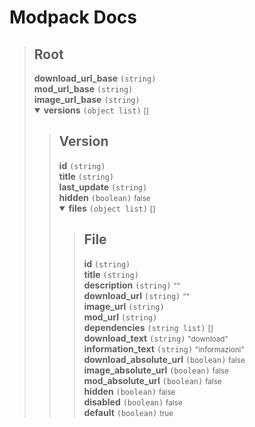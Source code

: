 # Modpack Docs

<blockquote>
<h2>Root</h2>
<b>download_url_base</b> <code>(string)</code><br/>
<b>mod_url_base</b> <code>(string)</code><br/>
<b>image_url_base</b> <code>(string)</code><br/>
<details open>
<summary><b>versions</b> <code>(object list)</code> <small>[]</small></summary>
<blockquote>
<h2>Version</h2>
<b>id</b> <code>(string)</code><br/>
<b>title</b> <code>(string)</code><br/>
<b>last_update</b> <code>(string)</code><br/>
<b>hidden</b> <code>(boolean)</code> <small>false</small>
<details open>
<summary><b>files</b> <code>(object list)</code> <small>[]</small></summary>
<blockquote>
<h2>File</h2>
<b>id</b> <code>(string)</code><br/>
<b>title</b> <code>(string)</code><br/>
<b>description</b> <code>(string)</code> <small>""</small><br/>
<b>download_url</b> <code>(string)</code> <small>""</small><br/>
<b>image_url</b> <code>(string)</code><br/>
<b>mod_url</b> <code>(string)</code><br/>
<b>dependencies</b> <code>(string list)</code> <small>[]</small><br/>
<b>download_text</b> <code>(string)</code> <small>"download"</small><br/>
<b>information_text</b> <code>(string)</code> <small>"informazioni"</small><br/>
<b>download_absolute_url</b> <code>(boolean)</code> <small>false</small><br/>
<b>image_absolute_url</b> <code>(boolean)</code> <small>false</small><br/>
<b>mod_absolute_url</b> <code>(boolean)</code> <small>false</small><br/>
<b>hidden</b> <code>(boolean)</code> <small>false</small><br/>
<b>disabled</b> <code>(boolean)</code> <small>false</small><br/>
<b>default</b> <code>(boolean)</code> <small>true</small>

</blockquote>
</details>
</blockquote>
</details>
</blockquote>